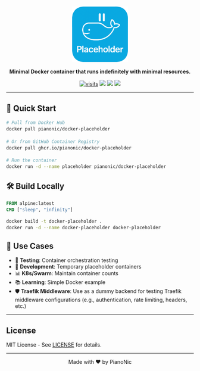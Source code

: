 <p align="center">
  <img src="./assets/logo.png" width="150" alt="Docker Placeholder" />
</p>
<p align="center">
  <strong>Minimal Docker container that runs indefinitely with minimal resources.</strong>
</p>
<p align="center">
  <a href="https://badgetrack.pianonic.ch/badge?tag=docker-placeholder&label=visits&color=5ea8dd&style=flat"><img src="https://badgetrack.pianonic.ch/badge?tag=docker-placeholder&label=visits&color=5ea8dd&style=flat" alt="visits" /></a>
  <a href="https://github.com/Pianonic/docker-placeholder/blob/main/LICENSE"><img src="https://img.shields.io/github/license/Pianonic/docker-placeholder?color=5ea8dd&label=License"/></a>
  <a href="https://github.com/Pianonic/docker-placeholder/releases"><img src="https://img.shields.io/github/v/release/Pianonic/docker-placeholder?include_prereleases&color=5ea8dd&label=Latest%20Release"/></a>
  <a href="https://github.com/Pianonic/docker-placeholder?tab=readme-ov-file#-quick-start"><img src="https://img.shields.io/badge/Selfhost-Instructions-5ea8dd.svg"/></a>
</p>

---

## 🚀 Quick Start

```bash
# Pull from Docker Hub
docker pull pianonic/docker-placeholder

# Or from GitHub Container Registry
docker pull ghcr.io/pianonic/docker-placeholder

# Run the container
docker run -d --name placeholder pianonic/docker-placeholder
```

## 🛠️ Build Locally

```dockerfile
FROM alpine:latest
CMD ["sleep", "infinity"]
```

```bash
docker build -t docker-placeholder .
docker run -d --name docker-placeholder docker-placeholder
```

## 🎯 Use Cases

- 🧪 **Testing**: Container orchestration testing
- 🔧 **Development**: Temporary placeholder containers  
- 📊 **K8s/Swarm**: Maintain container counts
- 📚 **Learning**: Simple Docker example
- 🛡️ **Traefik Middleware**: Use as a dummy backend for testing Traefik middleware configurations (e.g., authentication, rate limiting, headers, etc.)

---

##  License

MIT License - See [LICENSE](LICENSE) for details.

---

<p align="center">Made with ❤️ by PianoNic</p>
